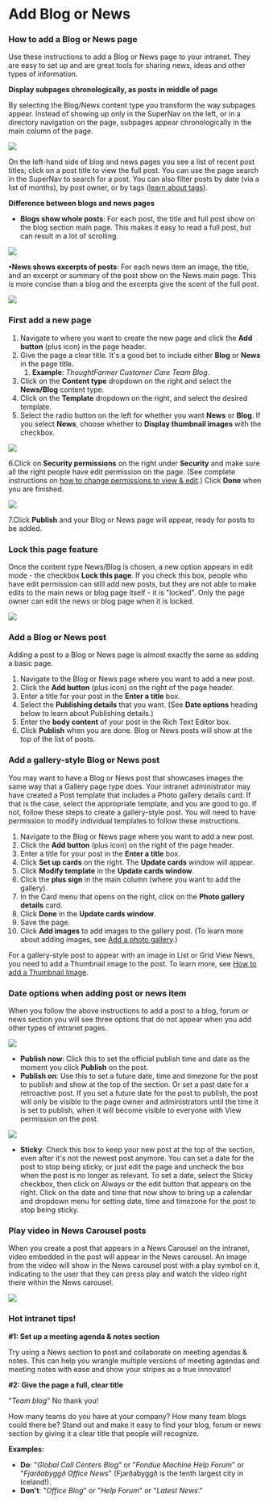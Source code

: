 # Add Blog or News

### How to add a Blog or News page

Use these instructions to add a Blog or News page to your intranet. They are easy to set up and are great tools for sharing news, ideas and other types of information.

**Display subpages chronologically, as posts in middle of page**

By selecting the Blog/News content type you transform the way subpages appear. Instead of showing up only in the SuperNav on the left, or in a directory navigation on the page, subpages appear chronologically in the main column of the page.

![](../../.gitbook/assets/1%20%2860%29.png)



On the left-hand side of blog and news pages you see a list of recent post titles; click on a post title to view the full post. You can use the page search in the SuperNav to search for a post. You can also filter posts by date \(via a list of months\), by post owner, or by tags \([learn about tags](../tags/)\).

**Difference between blogs and news pages**

* **Blogs show whole posts**: For each post, the title and full post show on the blog section main page. This makes it easy to read a full post, but can result in a lot of scrolling.

![](../../.gitbook/assets/2%20%2836%29.png)

**•News shows excerpts of posts**: For each news item an image, the title, and an excerpt or summary of the post show on the News main page. This is more concise than a blog and the excerpts give the scent of the full post.

![](../../.gitbook/assets/3%20%2833%29.png)



### First add a new page

1. Navigate to where you want to create the new page and click the **Add button** \(plus icon\) in the page header.
2. Give the page a clear title. It's a good bet to include either **Blog** or **News** in the page title.
   1. **Example**: _ThoughtFarmer Customer Care Team Blog_.
3. Click on the **Content type** dropdown on the right and select the **News/Blog** content type.
4. Click on the **Template** dropdown on the right, and select the desired template.
5. Select the radio button on the left for whether you want **News** or **Blog**. If you select **News**, choose whether to **Display thumbnail images** with the checkbox.

![](../../.gitbook/assets/4%20%2810%29.jpg)

6.Click on **Security permissions** on the right under **Security** and make sure all the right people have edit permission on the page. \(See complete instructions on [how to change permissions to view & edit](../security-settings-and-permissions/permission-to-view-and-edit.md).\) Click **Done** when you are finished.

![](../../.gitbook/assets/5%20%2819%29.jpg)



7.Click **Publish** and your Blog or News page will appear, ready for posts to be added.

### Lock this page feature

Once the content type News/Blog is chosen, a new option appears in edit mode - the checkbox **Lock this page**. If you check this box, people who have edit permission can still add new posts, but they are not able to make edits to the main news or blog page itself - it is "locked". Only the page owner can edit the news or blog page when it is locked.

![](../../.gitbook/assets/6%20%285%29.jpg)

### Add a Blog or News post

Adding a post to a Blog or News page is almost exactly the same as adding a basic page.

1. Navigate to the Blog or News page where you want to add a new post.
2. Click the **Add button** \(plus icon\) on the right of the page header.
3. Enter a title for your post in the **Enter a title** box.
4. Select the **Publishing details** that you want. \(See **Date options** heading below to learn about Publishing details.\)
5. Enter the **body content** of your post in the Rich Text Editor box.
6. Click **Publish** when you are done. Blog or News posts will show at the top of the list of posts.

### Add a gallery-style Blog or News post

You may want to have a Blog or News post that showcases images the same way that a Gallery page type does. Your intranet administrator may have created a Post template that includes a Photo gallery details card. If that is the case, select the appropriate template, and you are good to go. If not, follow these steps to create a gallery-style post. You will need to have permission to modify individual templates to follow these instructions.

1. Navigate to the Blog or News page where you want to add a new post.
2. Click the **Add button** \(plus icon\) on the right of the page header.
3. Enter a title for your post in the **Enter a title** box.
4. Click **Set up cards** on the right. The **Update cards** window will appear.
5. Click **Modify template** in the **Update cards window**.
6. Click the **plus sign** in the main column \(where you want to add the gallery\).
7. In the Card menu that opens on the right, click on the **Photo gallery details** card.
8. Click **Done** in the **Update cards window**.
9. Save the page.
10. Click **Add images** to add images to the gallery post. \(To learn more about adding images, see [Add a photo gallery](add-a-photo-gallery/).\)

For a gallery-style post to appear with an image in List or Grid View News, you need to add a Thumbnail image to the post. To learn more, see [How to add a Thumbnail Image](../edit-page-contents/add-thumbnail-images/)​.

### Date options when adding post or news item

When you follow the above instructions to add a post to a blog, forum or news section you will see three options that do not appear when you add other types of intranet pages.

![](../../.gitbook/assets/7%20%281%29.png)



* **Publish now**: Click this to set the official publish time and date as the moment you click **Publish** on the post.
* **Publish on**: Use this to set a future date, time and timezone for the post to publish and show at the top of the section. Or set a past date for a retroactive post. If you set a future date for the post to publish, the post will only be visible to the page owner and administrators until the time it is set to publish, when it will become visible to everyone with View permission on the post.

![](../../.gitbook/assets/8%20%281%29.png)



* **Sticky**: Check this box to keep your new post at the top of the section, even after it's not the newest post anymore. You can set a date for the post to stop being sticky, or just edit the page and uncheck the box when the post is no longer as relevant. To set a date, select the Sticky checkbox, then click on Always or the edit button that appears on the right. Click on the date and time that now show to bring up a calendar and dropdown menu for setting date, time and timezone for the post to stop being sticky.

### Play video in News Carousel posts

When you create a post that appears in a News Carousel on the intranet, video embedded in the post will appear in the News carousel. An image from the video will show in the News carousel post with a play symbol on it, indicating to the user that they can press play and watch the video right there within the News carousel.

![](../../.gitbook/assets/9.jpg)



### Hot intranet tips!

**\#1: Set up a meeting agenda & notes section**

Try using a News section to post and collaborate on meeting agendas & notes. This can help you wrangle multiple versions of meeting agendas and meeting notes with ease and show your stripes as a true innovator!

**\#2: Give the page a full, clear title**

"_Team blog_" No thank you!  
  
How many teams do you have at your company? How many team blogs could there be? Stand out and make it easy to find your blog, forum or news section by giving it a clear title that people will recognize.  
  
**Examples**:

* **Do**: "_Global Call Centers Blog_" or "_Fondue Machine Help Forum_" or "_Fjarðabyggð Office News_" \(Fjarðabyggð is the tenth largest city in Iceland!\).
* **Don't**: "_Office Blog_" or "_Help Forum_" or "_Latest News_."

